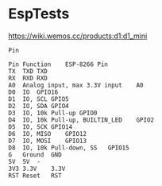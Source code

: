 # EspTests

https://wiki.wemos.cc/products:d1:d1_mini

```
Pin

Pin	Function	ESP-8266 Pin
TX	TXD	TXD
RX	RXD	RXD
A0	Analog input, max 3.3V input	A0
D0	IO	GPIO16
D1	IO, SCL	GPIO5
D2	IO, SDA	GPIO4
D3	IO, 10k Pull-up	GPIO0
D4	IO, 10k Pull-up, BUILTIN_LED	GPIO2
D5	IO, SCK	GPIO14
D6	IO, MISO	GPIO12
D7	IO, MOSI	GPIO13
D8	IO, 10k Pull-down, SS	GPIO15
G	Ground	GND
5V	5V	-
3V3	3.3V	3.3V
RST	Reset	RST
```
